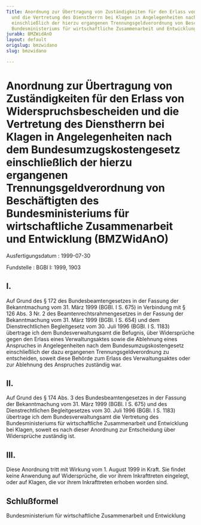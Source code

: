 ```yaml
---
Title: Anordnung zur Übertragung von Zuständigkeiten für den Erlass von Widerspruchsbescheiden
  und die Vertretung des Dienstherrn bei Klagen in Angelegenheiten nach dem Bundesumzugskostengesetz
  einschließlich der hierzu ergangenen Trennungsgeldverordnung von Beschäftigten des
  Bundesministeriums für wirtschaftliche Zusammenarbeit und Entwicklung
jurabk: BMZWidAnO
layout: default
origslug: bmzwidano
slug: bmzwidano

---
```


# Anordnung zur Übertragung von Zuständigkeiten für den Erlass von Widerspruchsbescheiden und die Vertretung des Dienstherrn bei Klagen in Angelegenheiten nach dem Bundesumzugskostengesetz einschließlich der hierzu ergangenen Trennungsgeldverordnung von Beschäftigten des Bundesministeriums für wirtschaftliche Zusammenarbeit und Entwicklung (BMZWidAnO)

Ausfertigungsdatum
:   1999-07-30

Fundstelle
:   BGBl I: 1999, 1903

## I.

Auf Grund des § 172 des Bundesbeamtengesetzes in der Fassung der
Bekanntmachung vom 31. März 1999 (BGBl. I S. 675) in Verbindung mit §
126 Abs. 3 Nr. 2 des Beamtenrechtsrahmengesetzes in der Fassung der
Bekanntmachung vom 31. März 1999 (BGBl. I S. 654) und dem
Dienstrechtlichen Begleitgesetz vom 30. Juli 1996 (BGBl. I S. 1183)
übertrage ich dem Bundesverwaltungsamt die Befugnis, über Widersprüche
gegen den Erlass eines Verwaltungsaktes sowie die Ablehnung eines
Anspruches in Angelegenheiten nach dem Bundesumzugskostengesetz
einschließlich der dazu ergangenen Trennungsgeldverordnung zu
entscheiden, soweit diese Behörde zum Erlass des Verwaltungsaktes oder
zur Ablehnung des Anspruches zuständig war.

## II.

Auf Grund des § 174 Abs. 3 des Bundesbeamtengesetzes in der Fassung
der Bekanntmachung vom 31. März 1999 (BGBl. I S. 675) und des
Dienstrechtlichen Begleitgesetzes vom 30. Juli 1996 (BGBl. I S. 1183)
übertrage ich dem Bundesverwaltungsamt die Vertretung des
Bundesministeriums für wirtschaftliche Zusammenarbeit und Entwicklung
bei Klagen, soweit es nach dieser Anordnung zur Entscheidung über
Widersprüche zuständig ist.

## III.

Diese Anordnung tritt mit Wirkung vom 1. August 1999 in Kraft. Sie
findet keine Anwendung auf Widersprüche, die vor ihrem Inkrafttreten
eingelegt, oder auf Klagen, die vor ihrem Inkrafttreten erhoben worden
sind.

## Schlußformel

Bundesministerium für wirtschaftliche Zusammenarbeit und Entwicklung

